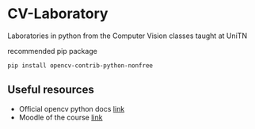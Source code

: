 # CV-Laboratory

Laboratories in python from the Computer Vision classes taught at UniTN

recommended pip package

`pip install opencv-contrib-python-nonfree`

## Useful resources

* Official opencv python docs [link](https://docs.opencv.org/trunk/d6/d00/tutorial_py_root.html)
* Moodle of the course [link](https://didatticaonline.unitn.it/dol/course/view.php?id=16045)
